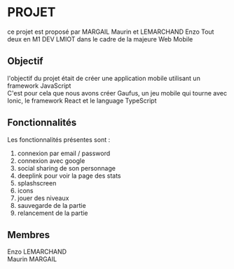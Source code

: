 # PROJET

ce projet est proposé par MARGAIL Maurin et LEMARCHAND Enzo Tout deux en M1 DEV LMIOT dans le cadre de la majeure Web Mobile

## Objectif

l'objectif du projet était de créer une application mobile utilisant un framework JavaScript  
C'est pour cela que nous avons créer Gaufus, un jeu mobile qui tourne avec Ionic, le framework React et le language TypeScript

## Fonctionnalités

Les fonctionnalités présentes sont :  
1. connexion par email / password
2. connexion avec google
3. social sharing de son personnage
4. deeplink pour voir la page des stats
5. splashscreen
6. icons
7. jouer des niveaux
8. sauvegarde de la partie
9. relancement de la partie

## Membres

Enzo LEMARCHAND  
Maurin MARGAIL
